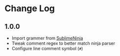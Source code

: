 # Change Log

## 1.0.0

* Import grammer from [SublimeNinja](https://github.com/pope/SublimeNinja)
* Tweak comment regex to better match ninja parser
* Configure line comment symbol (`#`)
